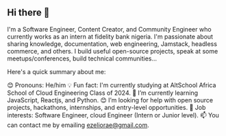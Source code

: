 ## Hi there 👋



I'm a Software Engineer, Content Creator, and Community Engineer who currently works as an intern at fidelity bank nigeria. I'm passionate about sharing knowledge, documentation, web engineering, Jamstack, headless commerce, and others. I build useful open-source projects, speak at some meetups/conferences, build technical communities...

Here's a quick summary about me:

😊 Pronouns: He/him
💡 Fun fact: I'm currently studying at AltSchool Africa School of Cloud Engineering Class of 2024.
🌱 I’m currently learning JavaScript, Reactjs, and Python.
😊 I’m looking for help with open source projects, hackathons, internships, and entry-level opportunities.
💼 Job interests: Software Engineer, cloud Engineer (Intern or Junior level).
📫 You can contact me by emailing ezeliorae@gmail.com.


